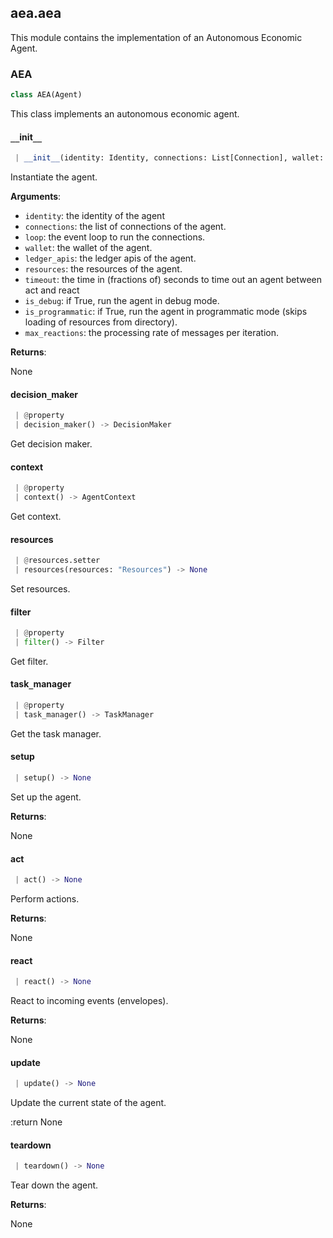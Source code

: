 <a name=".aea.aea"></a>
## aea.aea

This module contains the implementation of an Autonomous Economic Agent.

<a name=".aea.aea.AEA"></a>
### AEA

```python
class AEA(Agent)
```

This class implements an autonomous economic agent.

<a name=".aea.aea.AEA.__init__"></a>
#### `__`init`__`

```python
 | __init__(identity: Identity, connections: List[Connection], wallet: Wallet, ledger_apis: LedgerApis, resources: Resources, loop: Optional[AbstractEventLoop] = None, timeout: float = 0.0, is_debug: bool = False, is_programmatic: bool = True, max_reactions: int = 20) -> None
```

Instantiate the agent.

**Arguments**:

- `identity`: the identity of the agent
- `connections`: the list of connections of the agent.
- `loop`: the event loop to run the connections.
- `wallet`: the wallet of the agent.
- `ledger_apis`: the ledger apis of the agent.
- `resources`: the resources of the agent.
- `timeout`: the time in (fractions of) seconds to time out an agent between act and react
- `is_debug`: if True, run the agent in debug mode.
- `is_programmatic`: if True, run the agent in programmatic mode (skips loading of resources from directory).
- `max_reactions`: the processing rate of messages per iteration.

**Returns**:

None

<a name=".aea.aea.AEA.decision_maker"></a>
#### decision`_`maker

```python
 | @property
 | decision_maker() -> DecisionMaker
```

Get decision maker.

<a name=".aea.aea.AEA.context"></a>
#### context

```python
 | @property
 | context() -> AgentContext
```

Get context.

<a name=".aea.aea.AEA.resources"></a>
#### resources

```python
 | @resources.setter
 | resources(resources: "Resources") -> None
```

Set resources.

<a name=".aea.aea.AEA.filter"></a>
#### filter

```python
 | @property
 | filter() -> Filter
```

Get filter.

<a name=".aea.aea.AEA.task_manager"></a>
#### task`_`manager

```python
 | @property
 | task_manager() -> TaskManager
```

Get the task manager.

<a name=".aea.aea.AEA.setup"></a>
#### setup

```python
 | setup() -> None
```

Set up the agent.

**Returns**:

None

<a name=".aea.aea.AEA.act"></a>
#### act

```python
 | act() -> None
```

Perform actions.

**Returns**:

None

<a name=".aea.aea.AEA.react"></a>
#### react

```python
 | react() -> None
```

React to incoming events (envelopes).

**Returns**:

None

<a name=".aea.aea.AEA.update"></a>
#### update

```python
 | update() -> None
```

Update the current state of the agent.

:return None

<a name=".aea.aea.AEA.teardown"></a>
#### teardown

```python
 | teardown() -> None
```

Tear down the agent.

**Returns**:

None

